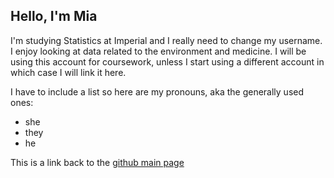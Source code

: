 ## Hello, I'm Mia

I'm studying Statistics at Imperial and I really need to change my username. I enjoy looking at data related to the environment and medicine. I will be using this account for coursework, unless I start using a different account in which case I will link it here.

I have to include a list so here are my pronouns, aka the generally used ones:
- she
- they
- he

This is a link back to the [github main page](https://github.com/)

<!--
**roggenrolaisbestmon/roggenrolaisbestmon** is a ✨ _special_ ✨ repository because its `README.md` (this file) appears on your GitHub profile.

Here are some ideas to get you started:

- 🔭 I’m currently working on ...
- 🌱 I’m currently learning ...
- 👯 I’m looking to collaborate on ...
- 🤔 I’m looking for help with ...
- 💬 Ask me about ...
- 📫 How to reach me: ...
- 😄 Pronouns: ...
- ⚡ Fun fact: ...
-->
